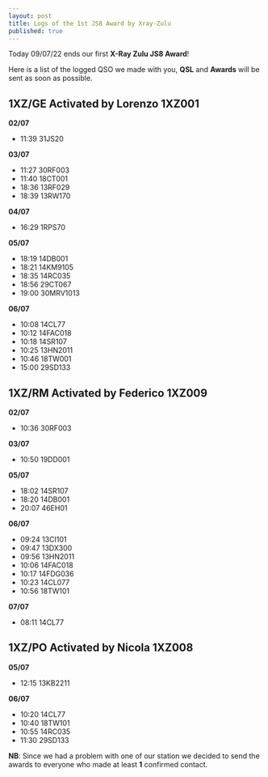 ```yaml
---
layout: post
title: Logs of the 1st JS8 Award by Xray-Zulu
published: true
---
```


Today 09/07/22 ends our first **X-Ray Zulu JS8 Award**!

Here is a list of the logged QSO we made with you, **QSL** and **Awards** will be sent as soon as possible.

## 1XZ/GE Activated by Lorenzo 1XZ001

**02/07**
- 11:39 31JS20 

**03/07**
- 11:27 30RF003
- 11:40 18CT001
- 18:36 13RF029
- 18:39 13RW170

**04/07**
- 16:29 1RPS70

**05/07**
- 18:19 14DB001
- 18:21 14KM9105
- 18:35 14RC035
- 18:56 29CT067
- 19:00 30MRV1013

**06/07**
- 10:08 14CL77
- 10:12 14FAC018
- 10:18 14SR107  
- 10:25 13HN2011
- 10:46 18TW001
- 15:00 29SD133

## 1XZ/RM Activated by Federico 1XZ009

**02/07**
- 10:36 30RF003

**03/07** 
- 10:50 19DD001

**05/07**
- 18:02 14SR107
- 18:20 14DB001
- 20:07 46EH01

**06/07**
- 09:24 13CI101
- 09:47 13DX300
- 09:56 13HN2011
- 10:06 14FAC018
- 10:17 14FDG036
- 10:23 14CL077
- 10:56 18TW101

**07/07**
- 08:11 14CL77

## 1XZ/PO Activated by Nicola 1XZ008

**05/07**
- 12:15 13KB2211

**06/07**
- 10:20 14CL77
- 10:40 18TW101
- 10:55 14RC035
- 11:30 29SD133

**NB**: Since we had a problem with one of our station we decided to send the awards to everyone who made at least **1** confirmed contact.   

